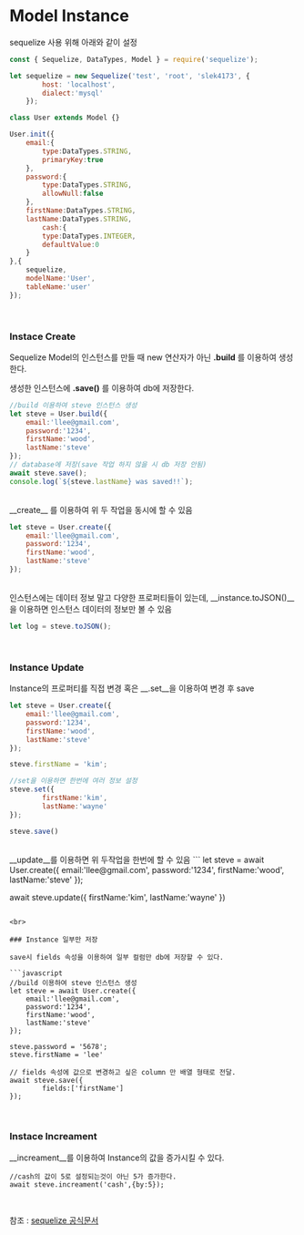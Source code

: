 # Model Instance

sequelize 사용 위해 아래와 같이 설정
```javascript
const { Sequelize, DataTypes, Model } = require('sequelize');

let sequelize = new Sequelize('test', 'root', 'slek4173', {
        host: 'localhost',
        dialect:'mysql'
    });

class User extends Model {}

User.init({
    email:{
        type:DataTypes.STRING,
        primaryKey:true
    },
    password:{
        type:DataTypes.STRING,
        allowNull:false
    },
    firstName:DataTypes.STRING,
    lastName:DataTypes.STRING,
        cash:{
        type:DataTypes.INTEGER,
        defaultValue:0
    }
},{ 
    sequelize,
    modelName:'User',
    tableName:'user'
});
```

<br>

### Instace Create
Sequelize Model의 인스턴스를 만들 때 new 연산자가 아닌 __.build__ 를 이용하여 생성한다.<br>

생성한 인스턴스에 __.save()__ 를 이용하여 db에 저장한다.
```javascript
//build 이용하여 steve 인스턴스 생성
let steve = User.build({
    email:'llee@gmail.com',
    password:'1234',
    firstName:'wood',
    lastName:'steve'
});
// database에 저장(save 작업 하지 않을 시 db 저장 안됨)
await steve.save();
console.log(`${steve.lastName} was saved!!`);
```

<br>
__create__ 를 이용하여 위 두 작업을 동시에 할 수 있음

```javascript
let steve = User.create({
    email:'llee@gmail.com',
    password:'1234',
    firstName:'wood',
    lastName:'steve'
});
```

<br>
인스턴스에는 데이터 정보 말고 다양한 프로퍼티들이 있는데, __instance.toJSON()__ 을 이용하면 인스턴스 데이터의 정보만 볼 수 있음

```javascript
let log = steve.toJSON();
```

<br>

### Instance Update

Instance의 프로퍼티를 직접 변경 혹은 __.set__을 이용하여 변경 후 save

```javascript
let steve = User.create({
    email:'llee@gmail.com',
    password:'1234',
    firstName:'wood',
    lastName:'steve'
});

steve.firstName = 'kim';

//set을 이용하면 한번에 여러 정보 설정
steve.set({
        firstName:'kim',
        lastName:'wayne'
});

steve.save()
```

<br>
__update__를 이용하면 위 두작업을 한번에 할 수 있음
```
let steve = await User.create({
    email:'llee@gmail.com',
    password:'1234',
    firstName:'wood',
    lastName:'steve'
});

await steve.update({
        firstName:'kim',
        lastName:'wayne'
})
```

<br>

### Instance 일부만 저장

save시 fields 속성을 이용하여 일부 컬럼만 db에 저장할 수 있다.

```javascript
//build 이용하여 steve 인스턴스 생성
let steve = await User.create({
    email:'llee@gmail.com',
    password:'1234',
    firstName:'wood',
    lastName:'steve'
});

steve.password = '5678';
steve.firstName = 'lee'

// fields 속성에 값으로 변경하고 싶은 column 만 배열 형태로 전달.
await steve.save({
        fields:['firstName']
});
```

<br>

### Instace Increament
__increament__를 이용하여 Instance의 값을 증가시킬 수 있다.

```
//cash의 값이 5로 설정되는것이 아닌 5가 증가한다.
await steve.increament('cash',{by:5});
```

<br>

참조 : [sequelize 공식문서](https://sequelize.org/master/manual/model-instances.html)
